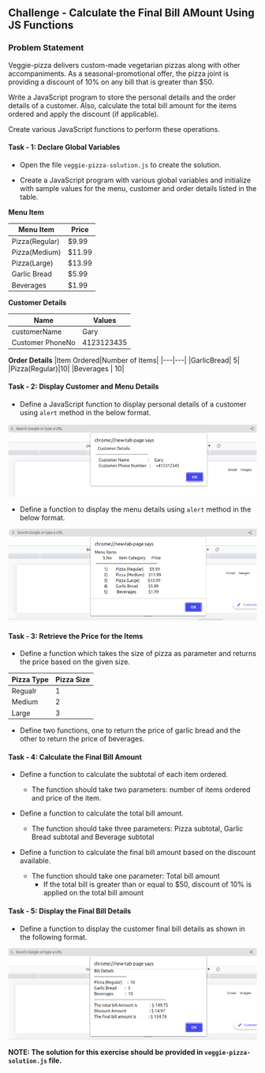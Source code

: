 ## Challenge - Calculate the Final Bill AMount Using JS Functions

### Problem Statement

Veggie-pizza delivers custom-made vegetarian pizzas along with other accompaniments. As a seasonal-promotional offer, the pizza joint is providing a discount of 10% on any bill that is greater than $50.​

Write a JavaScript program to store the personal details and the order details of a customer. Also, calculate the total bill amount for the items ordered and apply the discount (if applicable).​

Create various JavaScript functions to ​perform these operations.

#### Task - 1: Declare Global Variables

- Open the file `veggie-pizza-solution.js` to create the solution.​

- Create a JavaScript program with various global variables and initialize with sample values for the menu, customer and order details listed in the table.

**Menu Item**

|Menu Item|Price|
|---|---|
|Pizza(Regular)|$9.99
|Pizza(Medium)|$11.99
|Pizza(Large)|$13.99
|Garlic Bread|$5.99
|Beverages|$1.99

**Customer Details**

|Name|Values|
|-|-|
|customerName| 	Gary|	
|Customer PhoneNo| 	4123123435|	

**Order Details**
|Item Ordered|Number of Items|
|---|---|
|GarlicBread| 	5|
|Pizza(Regular)|10|
|Beverages |	10|

#### Task - 2: Display Customer and Menu Details

- Define a JavaScript function to display personal details of a customer using `alert` method in the below format.

![](./Customer-details.png)

- Define a function to display the menu details using `alert` method in the below format.

![](./Menu-details.png)

#### Task - 3: Retrieve the Price for the Items​

- Define a function which takes the size of pizza as parameter and returns the price based on the given size. ​

|Pizza Type|Pizza Size|
|--|--|
|Regualr|1
|Medium|2
|Large|3

- Define two functions, one to return the price of garlic bread and the other to return the price of beverages.


#### Task - 4: Calculate the Final Bill Amount​

- Define a function to calculate the subtotal of each item ordered.​
    - The function should take two parameters: number of items ordered and price of the item.​

- Define a function to calculate the total bill amount.​
    - The function should take three parameters: Pizza subtotal, Garlic Bread subtotal and Beverage subtotal​

- Define a function to calculate the final bill amount based on the discount available.​
    - The function should take one parameter: Total bill amount​
        - If the total bill is greater than or equal to $50, discount of 10% is applied on the total bill amount​

#### Task - 5: Display the Final Bill Details

- Define a function to display the customer final bill details as shown in the following format.​

![](./Bill-details.png)


**NOTE: The solution for this exercise should be provided in `veggie-pizza-solution.js` file.**
